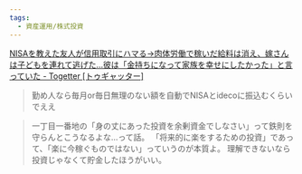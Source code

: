 ```yaml
---
tags:
  - 資産運用/株式投資
---
```

[NISAを教えた友人が信用取引にハマる→肉体労働で稼いだ給料は消え、嫁さんは子どもを連れて逃げた…彼は「金持ちになって家族を幸せにしたかった」と言っていた - Togetter [トゥギャッター]](https://togetter.com/li/2516188)

>勤め人なら毎月or毎日無理のない額を自動でNISAとidecoに振込むくらいでええ

>一丁目一番地の「身の丈にあった投資を余剰資金でしなさい」って鉄則を守らんとこうなるよな…って話。 「将来的に楽をするための投資」であって、「楽に今稼ぐものではない」っていうのが本質よ。 理解できないなら投資じゃなくて貯金したほうがいい。

